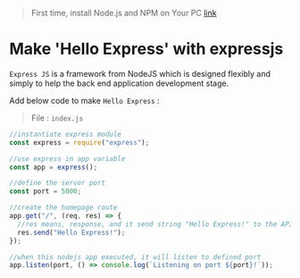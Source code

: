 > First time, install Node.js and NPM on Your PC [link](https://nodejs.org/)

# Make 'Hello Express' with expressjs

`Express JS` is a framework from NodeJS which is designed flexibly and simply to help the back end application development stage.

Add below code to make `Hello Express` :

> File : `index.js`

```javascript
//instantiate express module
const express = require("express");

//use express in app variable
const app = express();

//define the server port
const port = 5000;

//create the homepage route
app.get("/", (req, res) => {
  //res means, response, and it send string "Hello Express!" to the API
  res.send("Hello Express!");
});

//when this nodejs app executed, it will listen to defined port
app.listen(port, () => console.log(`Listening on port ${port}!`));
```

